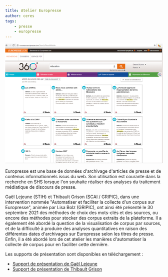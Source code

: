 ```yaml
---
title: Atelier Europresse
author: ceres
tags:
    - presse
    - europresse
---
```


![](europresse.png)


Europresse est une base de données d'archivage d'articles de presse et de contenus informationnels issus du web. Son utilisation est courante dans la recherche en SHS lorsque l'on souhaite réaliser des analyses du traitement médiatique de discours de presse.

Gaël Lejeune (STIH) et Thibault Grison (SCAI / GRIPIC), dans une intervention nommée "Automatiser et faciliter la collecte d'un corpus sur Europresse", animée par Lisa Bolz (GRIPIC), ont ainsi été présenté le 30 septembre 2021 des méthodes de choix des mots-clés et des sources, ou encore des méthodes pour stocker des corpus extraits de la plateforme. Il a également été abordé la question de la visualisation de corpus par sources, et de la difficulté à produire des analyses quantitatives en raison des différentes dates d'archivages sur Europresse selon les titres de presse. Enfin, il a été abordé lors de cet atelier les manières d'automatiser la collecte de corpus pour en faciliter cette dernière.

Les supports de présentation sont disponibles en téléchargement : 

- [Support de présentation de Gaël Lejeune](CERES-europresse.pdf)
- [Support de présentation de Thibault Grison](Atelier_CERES_Europresse.pdf)